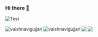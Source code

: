 ### Hi there 👋
<p align="center">
 </p>
<p align = "center">
 <p><img align="center" src="https://komarev.com/ghpvc/?username=vaishnavigujjari&label=Profile%20views&color=0e75b6&style=flat" alt="Test" /></p>
 <p>
<img align="center" src="https://github-readme-stats.vercel.app/api/top-langs?username=vaishnavigujjari&show_icons=true&theme=dark&locale=en&layout=compact" alt="vaishnavigujjari" />
<!-- <img align="center" src="https://github-readme-stats.vercel.app/api?username=vaishnavigujjari&show_icons=true&theme=dark&locale=en" alt="vaishnavigujjari" /> -->
<img align="center" src="https://github-readme-streak-stats.herokuapp.com/?user=vaishnavigujjari&theme=dark" alt="vaishnavigujjari" />
 <img align="center" src="http://github-profile-summary-cards.vercel.app/api/cards/profile-details?username=vaishnavigujjari&theme=default"/>
  <img align="center" src="http://github-profile-summary-cards.vercel.app/api/cards/stats?username=vaishnavigujjari&theme=default"/>
</p>
</p>
